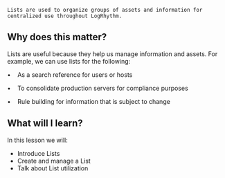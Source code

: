 
```
Lists are used to organize groups of assets and information for centralized use throughout LogRhythm.
```


## Why does this matter?

Lists are useful because they help us manage information and assets. For example, we can use lists for the following:

•    As a search reference for users or hosts

•    To consolidate production servers for compliance purposes

•    Rule building for information that is subject to change



## What will I learn?

In this lesson we will:

- Introduce Lists
- Create and manage a List
- Talk about List utilization

